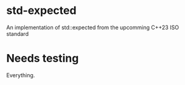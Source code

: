 # std-expected
An implementation of std::expected from the upcomming C++23 ISO standard

# Needs testing
Everything.
